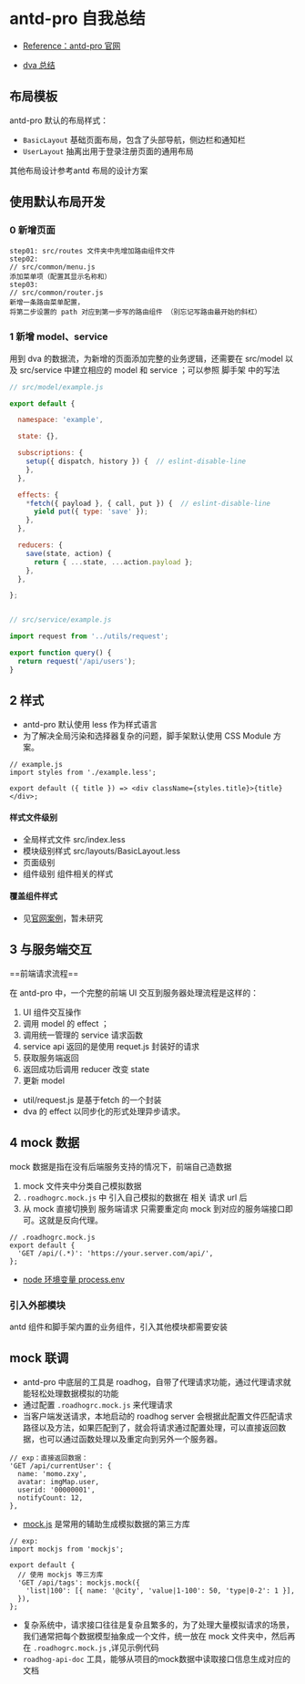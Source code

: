 # antd-pro 自我总结

- [Reference：antd-pro 官网](http://ant-design-pro.gitee.io/docs/router-and-nav-cn)

- [dva 总结](./dva-learn.md)

## 布局模板

antd-pro 默认的布局样式：
- `BasicLayout` 基础页面布局，包含了头部导航，侧边栏和通知栏
- `UserLayout` 抽离出用于登录注册页面的通用布局

其他布局设计参考antd 布局的设计方案

## 使用默认布局开发

### 0 新增页面


```
step01: src/routes 文件夹中先增加路由组件文件
step02:
// src/common/menu.js
添加菜单项（配置其显示名称和）
step03:
// src/common/router.js 
新增一条路由菜单配置，
将第二步设置的 path 对应到第一步写的路由组件 （别忘记写路由最开始的斜杠）
```
### 1 新增 model、service

用到 dva 的数据流，为新增的页面添加完整的业务逻辑，还需要在 src/model 以及 src/service 中建立相应的 model 和 service ；可以参照 脚手架 中的写法

```js
// src/model/example.js

export default {

  namespace: 'example',

  state: {},

  subscriptions: {
    setup({ dispatch, history }) {  // eslint-disable-line
    },
  },

  effects: {
    *fetch({ payload }, { call, put }) {  // eslint-disable-line
      yield put({ type: 'save' });
    },
  },

  reducers: {
    save(state, action) {
      return { ...state, ...action.payload };
    },
  },

};

```
```js

// src/service/example.js

import request from '../utils/request';

export function query() {
  return request('/api/users');
}
```

## 2 样式

- antd-pro 默认使用 less 作为样式语言
- 为了解决全局污染和选择器复杂的问题，脚手架默认使用 CSS Module 方案。
```
// example.js
import styles from './example.less';

export default ({ title }) => <div className={styles.title}>{title}</div>;
```
#### 样式文件级别

- 全局样式文件 src/index.less
- 模块级别样式 src/layouts/BasicLayout.less
- 页面级别
- 组件级别 组件相关的样式

#### 覆盖组件样式

- 见[官网案例](http://ant-design-pro.gitee.io/docs/style-cn)，暂未研究

## 3 与服务端交互

==前端请求流程==

在 antd-pro 中，一个完整的前端 UI 交互到服务器处理流程是这样的：
1. UI 组件交互操作
2. 调用 model 的 effect ；
3. 调用统一管理的 service 请求函数
4. service api 返回的是使用 requet.js 封装好的请求
5. 获取服务端返回
6. 返回成功后调用 reducer 改变 state
7. 更新 model

- util/request.js 是基于fetch 的一个封装
- dva 的 effect 以同步化的形式处理异步请求。 

## 4 mock 数据

mock 数据是指在没有后端服务支持的情况下，前端自己造数据

1. mock 文件夹中分类自己模拟数据
2. `.roadhogrc.mock.js` 中 引入自己模拟的数据在 相关 请求 url 后
3. 从 mock 直接切换到 服务端请求 只需要重定向 mock 到对应的服务端接口即可。这就是反向代理。
```
// .roadhogrc.mock.js
export default {
  'GET /api/(.*)': 'https://your.server.com/api/',
};
```

- [node 环境变量 process.env](https://segmentfault.com/a/1190000011683741)
### 引入外部模块

antd 组件和脚手架内置的业务组件，引入其他模块都需要安装


## mock 联调

- antd-pro 中底层的工具是 roadhog，自带了代理请求功能，通过代理请求就能轻松处理数据模拟的功能
- 通过配置 `.roadhogrc.mock.js` 来代理请求
- 当客户端发送请求，本地启动的 roadhog server 会根据此配置文件匹配请求路径以及方法，如果匹配到了，就会将请求通过配置处理，可以直接返回数据，也可以通过函数处理以及重定向到另外一个服务器。
```
// exp：直接返回数据：
'GET /api/currentUser': {
  name: 'momo.zxy',
  avatar: imgMap.user,
  userid: '00000001',
  notifyCount: 12,
},
```
- [mock.js](http://mockjs.com/) 是常用的辅助生成模拟数据的第三方库
```
// exp:
import mockjs from 'mockjs';

export default {
  // 使用 mockjs 等三方库
  'GET /api/tags': mockjs.mock({
    'list|100': [{ name: '@city', 'value|1-100': 50, 'type|0-2': 1 }],
  }),
};
```
- 复杂系统中，请求接口往往是复杂且繁多的，为了处理大量模拟请求的场景，我们通常把每个数据模型抽象成一个文件，统一放在 mock 文件夹中，然后再在 `.roadhogrc.mock.js` ,详见示例代码
- `roadhog-api-doc` 工具，能够从项目的mock数据中读取接口信息生成对应的文档

